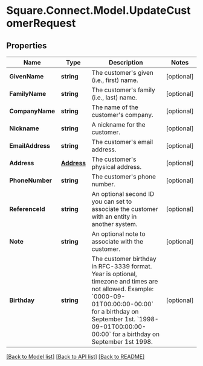 # Square.Connect.Model.UpdateCustomerRequest
## Properties

Name | Type | Description | Notes
------------ | ------------- | ------------- | -------------
**GivenName** | **string** | The customer&#39;s given (i.e., first) name. | [optional] 
**FamilyName** | **string** | The customer&#39;s family (i.e., last) name. | [optional] 
**CompanyName** | **string** | The name of the customer&#39;s company. | [optional] 
**Nickname** | **string** | A nickname for the customer. | [optional] 
**EmailAddress** | **string** | The customer&#39;s email address. | [optional] 
**Address** | [**Address**](Address.md) | The customer&#39;s physical address. | [optional] 
**PhoneNumber** | **string** | The customer&#39;s phone number. | [optional] 
**ReferenceId** | **string** | An optional second ID you can set to associate the customer with an entity in another system. | [optional] 
**Note** | **string** | An optional note to associate with the customer. | [optional] 
**Birthday** | **string** | The customer birthday in RFC-3339 format. Year is optional, timezone and times are not allowed. Example: &#x60;0000-09-01T00:00:00-00:00&#x60; for a birthday on September 1st. &#x60;1998-09-01T00:00:00-00:00&#x60; for a birthday on September 1st 1998. | [optional] 



[[Back to Model list]](../README.md#documentation-for-models) [[Back to API list]](../README.md#documentation-for-api-endpoints) [[Back to README]](../README.md)

